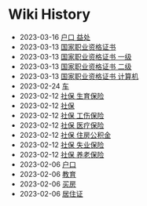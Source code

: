 # Wiki History

- 2023-03-16        [户口 益处](/0019_户口_益处)
- 2023-03-13        [国家职业资格证书](/0015_国家职业资格证书)
- 2023-03-13        [国家职业资格证书 一级](/0016_国家职业资格证书_一级)
- 2023-03-13        [国家职业资格证书 二级](/0017_国家职业资格证书_二级)
- 2023-03-13        [国家职业资格证书 计算机](/0018_国家职业资格证书_计算机)
- 2023-02-24        [车](/0014_车)
- 2023-02-12        [社保 生育保险](/0010_社保_生育保险)
- 2023-02-12        [社保](/0007_社保)
- 2023-02-12        [社保 工伤保险](/0012_社保_工伤保险)
- 2023-02-12        [社保 医疗保险](/0009_社保_医疗保险)
- 2023-02-12        [社保 住房公积金](/0013_社保_住房公积金)
- 2023-02-12        [社保 失业保险](/0011_社保_失业保险)
- 2023-02-12        [社保 养老保险](/0008_社保_养老保险)
- 2023-02-06        [户口](/0004_户口)
- 2023-02-06        [教育](/0006_教育)
- 2023-02-06        [买房](/0005_买房)
- 2023-02-06        [居住证](/0003_居住证)

